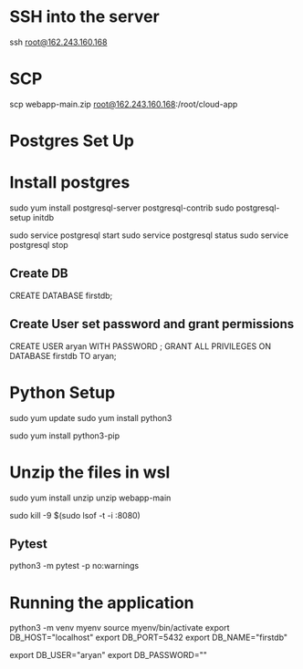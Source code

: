 # SSH into the server
ssh root@162.243.160.168

# SCP
scp webapp-main.zip root@162.243.160.168:/root/cloud-app

# Postgres Set Up
# Install postgres
sudo yum install postgresql-server postgresql-contrib
sudo postgresql-setup initdb

sudo service postgresql start
sudo service postgresql status
sudo service postgresql stop



## Create DB
CREATE DATABASE firstdb;

## Create User set password and grant permissions
CREATE USER aryan WITH PASSWORD ;
GRANT ALL PRIVILEGES ON DATABASE firstdb TO aryan;

# Python Setup
sudo yum update
sudo yum install python3

sudo yum install python3-pip

# Unzip the files in wsl
sudo yum install unzip
unzip webapp-main

sudo kill -9 $(sudo lsof -t -i :8080)


## Pytest 
python3 -m pytest -p no:warnings
# Running the application
python3 -m venv myenv
source myenv/bin/activate
export DB_HOST="localhost"
export DB_PORT=5432
export DB_NAME="firstdb"

export DB_USER="aryan"
export DB_PASSWORD=""
